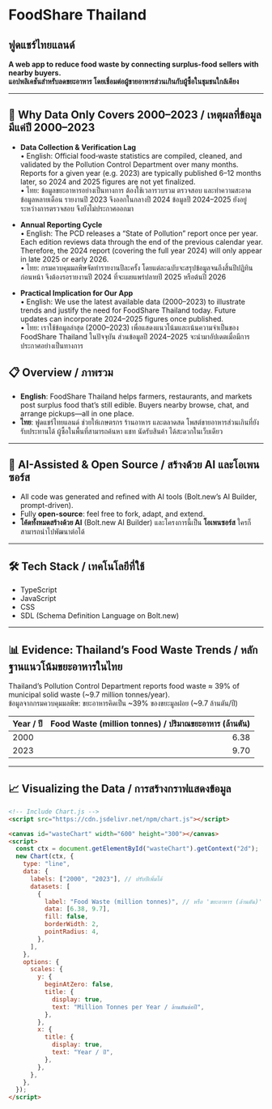 # FoodShare Thailand

## ฟูดแชร์ไทยแลนด์

**A web app to reduce food waste by connecting surplus-food sellers with nearby buyers.**  
**แอปพลิเคชันสำหรับลดขยะอาหาร โดยเชื่อมต่อผู้ขายอาหารส่วนเกินกับผู้ซื้อในชุมชนใกล้เคียง**

---

## 📅 Why Data Only Covers 2000–2023 / เหตุผลที่ข้อมูลมีแค่ปี 2000–2023

- **Data Collection & Verification Lag**  
  • English: Official food‐waste statistics are compiled, cleaned, and validated by the Pollution Control Department over many months. Reports for a given year (e.g. 2023) are typically published 6–12 months later, so 2024 and 2025 figures are not yet finalized.  
  • ไทย: ข้อมูลขยะอาหารอย่างเป็นทางการ ต้องใช้เวลารวบรวม ตรวจสอบ และทำความสะอาดข้อมูลหลายเดือน รายงานปี 2023 จึงออกในกลางปี 2024 ข้อมูลปี 2024–2025 ยังอยู่ระหว่างการตรวจสอบ จึงยังไม่ประกาศออกมา

- **Annual Reporting Cycle**  
  • English: The PCD releases a “State of Pollution” report once per year. Each edition reviews data through the end of the previous calendar year. Therefore, the 2024 report (covering the full year 2024) will only appear in late 2025 or early 2026.  
  • ไทย: กรมควบคุมมลพิษจัดทำรายงานปีละครั้ง โดยแต่ละฉบับจะสรุปข้อมูลจนถึงสิ้นปีปฏิทินก่อนหน้า จึงต้องรอรายงานปี 2024 ที่จะเผยแพร่ปลายปี 2025 หรือต้นปี 2026

- **Practical Implication for Our App**  
  • English: We use the latest available data (2000–2023) to illustrate trends and justify the need for FoodShare Thailand today. Future updates can incorporate 2024–2025 figures once published.  
  • ไทย: เราใช้ข้อมูลล่าสุด (2000–2023) เพื่อแสดงแนวโน้มและเน้นความจำเป็นของ FoodShare Thailand ในปัจจุบัน ส่วนข้อมูลปี 2024–2025 จะนำมาอัปเดตเมื่อมีการประกาศอย่างเป็นทางการ

## 📋 Overview / ภาพรวม

- **English**: FoodShare Thailand helps farmers, restaurants, and markets post surplus food that’s still edible. Buyers nearby browse, chat, and arrange pickups—all in one place.
- **ไทย**: ฟูดแชร์ไทยแลนด์ ช่วยให้เกษตรกร ร้านอาหาร และตลาดสด โพสต์ขายอาหารส่วนเกินที่ยังรับประทานได้ ผู้ซื้อในพื้นที่สามารถค้นหา แชท นัดรับสินค้า ได้สะดวกในเว็บเดียว

---

## 🤖 AI-Assisted & Open Source / สร้างด้วย AI และโอเพนซอร์ส

- All code was generated and refined with AI tools (Bolt.new’s AI Builder, prompt-driven).
- Fully **open-source**: feel free to fork, adapt, and extend.
- **โค้ดทั้งหมดสร้างด้วย AI** (Bolt.new AI Builder) และโครงการนี้เป็น **โอเพนซอร์ส** ใครก็สามารถนำไปพัฒนาต่อได้

---

## 🛠️ Tech Stack / เทคโนโลยีที่ใช้

- TypeScript
- JavaScript
- CSS
- SDL (Schema Definition Language on Bolt.new)

---

## 📊 Evidence: Thailand’s Food Waste Trends / หลักฐานแนวโน้มขยะอาหารในไทย

Thailand’s Pollution Control Department reports food waste ≈ 39% of municipal solid waste (~9.7 million tonnes/year).  
ข้อมูลจากกรมควบคุมมลพิษ: ขยะอาหารคิดเป็น ~39% ของขยะมูลฝอย (~9.7 ล้านตัน/ปี)

| Year / ปี | Food Waste (million tonnes) / ปริมาณขยะอาหาร (ล้านตัน) |
| --------- | -----------------------------------------------------: |
| 2000      |                                                   6.38 |
| 2023      |                                                   9.70 |

---

## 📈 Visualizing the Data / การสร้างกราฟแสดงข้อมูล

```html
<!-- Include Chart.js -->
<script src="https://cdn.jsdelivr.net/npm/chart.js"></script>

<canvas id="wasteChart" width="600" height="300"></canvas>
<script>
  const ctx = document.getElementById("wasteChart").getContext("2d");
  new Chart(ctx, {
    type: "line",
    data: {
      labels: ["2000", "2023"], // ปรับปีเพิ่มได้
      datasets: [
        {
          label: "Food Waste (million tonnes)", // หรือ 'ขยะอาหาร (ล้านตัน)'
          data: [6.38, 9.7],
          fill: false,
          borderWidth: 2,
          pointRadius: 4,
        },
      ],
    },
    options: {
      scales: {
        y: {
          beginAtZero: false,
          title: {
            display: true,
            text: "Million Tonnes per Year / ล้านตันต่อปี",
          },
        },
        x: {
          title: {
            display: true,
            text: "Year / ปี",
          },
        },
      },
    },
  });
</script>
```
